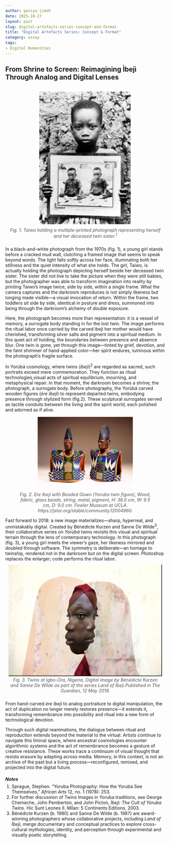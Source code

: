 ```yaml
---
author: ganiyu-jimoh
date: 2025-10-27
layout: post
slug: digital-artefacts-series-concept-and-format
title: "Digital Artefacts Series: Concept & Format"
category: essay
tags: 
- Digital Humanities
---
```


## From Shrine to Screen: Reimagining Ìbejì Through Analog and Digital Lenses


<div style="text-align: center;">
<figure style="display: inline-block; margin: 10px;">
<img src="/assets/post-media/digital-artefacts-series-concept-and-format/analogtwin.jpg" alt="Analog Photograph of Twins" width="300">
 <figcaption style="font-style: italic; font-size: 14px; color: #555; text-align: center;">
      Fig. 1. <em> Taiwo holding a multiple-printed photograph representing herself and her deceased twin sister.<sup>1</sup></em> 
</figcaption>
</figure>
</div>


In a black-and-white photograph from the 1970s (fig. 1), a young girl stands before a cracked mud wall, clutching a framed image that seems to speak beyond words. The light falls softly across her face, illuminating both her stillness and the quiet intensity of what she holds. The girl, Taiwo, is actually holding the photograph depicting herself beside her deceased twin sister. The sister did not live to take the picture when they were still babies, but the photographer was able to transform imagination into reality by printing Taiwo’s image twice, side by side, within a single frame. What the camera captures and the darkroom reproduces is not simply likeness but longing made visible—a visual invocation of return. Within the frame, two toddlers sit side by side, identical in posture and dress, summoned into being through the darkroom’s alchemy of double exposure. 

Here, the photograph becomes more than representation: it is a vessel of memory, a surrogate body standing in for the lost twin. The image performs the ritual labor once carried by the carved ìbejì her mother would have cherished, transforming silver salts and pigment into a spiritual medium. In this quiet act of holding, the boundaries between presence and absence blur. One twin is gone, yet through this image—tinted by grief, devotion, and the faint shimmer of hand-applied color—her spirit endures, luminous within the photograph’s fragile surface.

In Yorùbá cosmology, where twins (<em>ìbejì</em>)<sup>2</sup> are regarded as sacred, such portraits exceed mere commemoration. They function as ritual technologies,visual acts of spiritual equilibrium, mourning, and metaphysical repair. In that moment, the darkroom becomes a shrine; the photograph, a surrogate body. Before photography, the Yorùbá carved wooden figures (<em>ère ìbejì</em>) to represent departed twins, embodying presence through stylized form (fig.2). These sculptural surrogates served as tactile conduits between the living and the spirit world, each polished and adorned as if alive.

<div style="text-align: center;">
<figure>
<img src="/assets/post-media/digital-artefacts-series-concept-and-format/ereibeji.jpg" alt="Ere Ibeji - wood sculpture" width="300">
  <figcaption style="font-style: italic; font-size: 14px; color: #555;">
      Fig. 2. <em>Ere Ibeji with Beaded Gown</em> (Yoruba twin figure), Wood, fabric, glass beads, string, metal, pigment, H: 36.0 cm, W: 9.5 cm, D: 9.0 cm. Fowler Museum at UCLA. https://jstor.org/stable/community.12004960.
</figcaption>
</figure>
</div>
Fast forward to 2018: a new image materializes—sharp, hyperreal, and unmistakably digital. Created by Bénédicte Kurzen and Sanne De Wilde<sup>3</sup>, their collaborative series on <em>Yorùbá</em> twins revisits this visual and spiritual terrain through the lens of contemporary technology. In this photograph (fig. 3), a young girl meets the viewer’s gaze, her likeness mirrored and doubled through software. The symmetry is deliberate—an homage to twinship, rendered not in the darkroom but on the digital screen. Photoshop replaces the enlarger; code performs the ritual labor. 

<div style="text-align: center;">
<figure style="display: inline-block; margin: 10px;">
<img src="/assets/post-media/digital-artefacts-series-concept-and-format/digitaltwin.jpg" alt="Twin Image - digital manipulation" width="600">
 <figcaption style="font-style: italic; font-size: 14px; color: #555; text-align: center;">
      Fig. 3. <em>Twins at Igbo-Ora, Nigeria,</em>  Digital image by Bénédicte Kurzen and Sanne De Wilde as part of the series Land of Ìbejì.Published in The Guardian, 12 May 2019.
</figcaption>
</figure>
</div>

From hand-carved <em>ère ìbejì</em> to analog portraiture to digital manipulation, the act of duplication no longer merely restores presence—it extends it, transforming remembrance into possibility and ritual into a new form of technological devotion.

Through such digital reanimations, the dialogue between ritual and reproduction extends beyond the material to the virtual. Artists continue to navigate this liminal space, where ancestral cosmologies encounter algorithmic systems and the act of remembrance becomes a gesture of creative resistance. These works trace a continuum of visual thought that resists erasure by adapting across media. Memory, in this context, is not an archive of the past but a living process—reconfigured, remixed, and projected into the digital future.

<div class="notes">
</div>
<style>
      .notes{font-size:12px;
      line-height:1;
      }
      </style>
     
  <h5 style="margin-bottom: 6px;">Notes</h5>
  <ol style="margin-top: 0; padding-left: 20px;">
    <li>Sprague, Stephen. “Yoruba Photography: How the Yoruba See Themselves,” <em>African Arts</em> 12, no. 1 (1978): 253.</li>
    <li>For further discussion of Twins Images in Yoruba traditions, see George Chemeche, John Pemberton, and John Picton, <em>Ìbejì: The Cult of Yoruba Twins</em>. Hic Sunt Leones II. Milan: 5 Continents Editions, 2003.</li>
    <li>Bénédicte Kurzen (b. 1980) and Sanne De Wilde (b. 1987) are award-winning photographers whose collaborative projects, including <em>Land of Ìbejì</em>, merge documentary and conceptual practices to explore cross-cultural mythologies, identity, and perception through experimental and visually poetic storytelling.</li>
  </ol>

